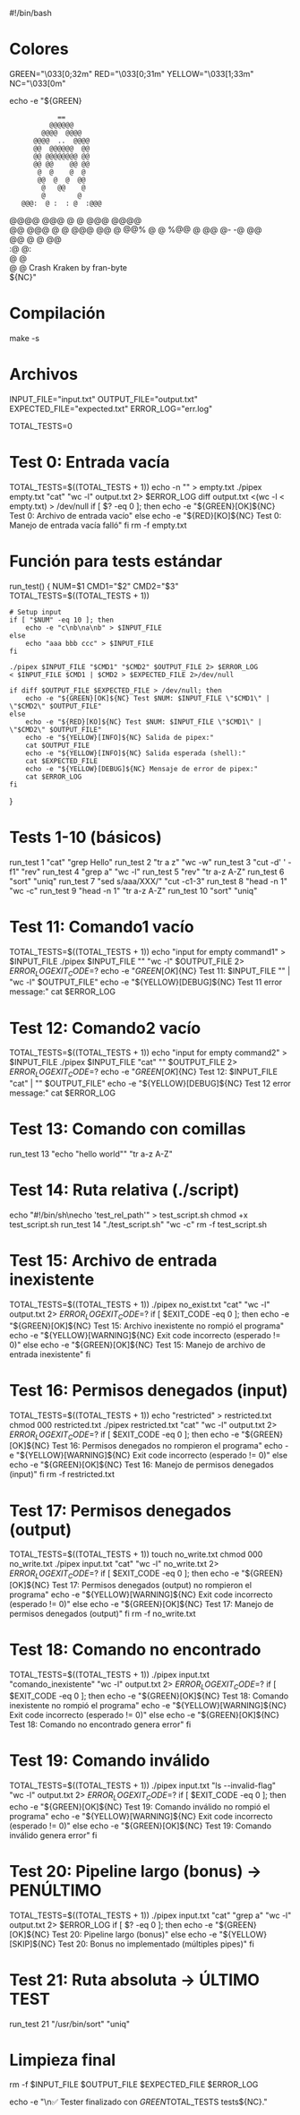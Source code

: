 #!/bin/bash

# Colores
GREEN="\033[0;32m"
RED="\033[0;31m"
YELLOW="\033[1;33m"
NC="\033[0m"

echo -e "${GREEN}                           
                           
                ==                
              @@@@@@             
            @@@@  @@@@            
          @@@@  ..  @@@@          
          @@  @@@@@@  @@          
          @@ @@@@@@@@ @@          
          @@ @@    @@ @@          
           @  @    @  @           
           @@  @  @  @@           
            @   @@    @            
            @        @            
       @@@:  @ :  : @  :@@@        
  @@@@   @@@  @    @  @@@   @@@@  
 @@    @@@   @      @   @@@    @@ 
 @    @@%   @        @   %@@    @ 
      @@    @-      -@    @@      
       @@    @      @    @@       
             :@    @:             
               @  @               
               @  @         Crash Kraken by fran-byte                
${NC}"

# Compilación
make -s

# Archivos
INPUT_FILE="input.txt"
OUTPUT_FILE="output.txt"
EXPECTED_FILE="expected.txt"
ERROR_LOG="err.log"

TOTAL_TESTS=0

# Test 0: Entrada vacía 
TOTAL_TESTS=$((TOTAL_TESTS + 1))
echo -n "" > empty.txt
./pipex empty.txt "cat" "wc -l" output.txt 2> $ERROR_LOG
diff output.txt <(wc -l < empty.txt) > /dev/null
if [ $? -eq 0 ]; then
    echo -e "${GREEN}[OK]${NC} Test 0: Archivo de entrada vacío"
else
    echo -e "${RED}[KO]${NC} Test 0: Manejo de entrada vacía falló"
fi
rm -f empty.txt

# Función para tests estándar
run_test() {
    NUM=$1
    CMD1="$2"
    CMD2="$3"
    TOTAL_TESTS=$((TOTAL_TESTS + 1))

    # Setup input
    if [ "$NUM" -eq 10 ]; then
        echo -e "c\nb\na\nb" > $INPUT_FILE
    else
        echo "aaa bbb ccc" > $INPUT_FILE
    fi

    ./pipex $INPUT_FILE "$CMD1" "$CMD2" $OUTPUT_FILE 2> $ERROR_LOG
    < $INPUT_FILE $CMD1 | $CMD2 > $EXPECTED_FILE 2>/dev/null

    if diff $OUTPUT_FILE $EXPECTED_FILE > /dev/null; then
        echo -e "${GREEN}[OK]${NC} Test $NUM: $INPUT_FILE \"$CMD1\" | \"$CMD2\" $OUTPUT_FILE"
    else
        echo -e "${RED}[KO]${NC} Test $NUM: $INPUT_FILE \"$CMD1\" | \"$CMD2\" $OUTPUT_FILE"
        echo -e "${YELLOW}[INFO]${NC} Salida de pipex:"
        cat $OUTPUT_FILE
        echo -e "${YELLOW}[INFO]${NC} Salida esperada (shell):"
        cat $EXPECTED_FILE
        echo -e "${YELLOW}[DEBUG]${NC} Mensaje de error de pipex:"
        cat $ERROR_LOG
    fi
}

# Tests 1-10 (básicos)
run_test 1 "cat" "grep Hello"
run_test 2 "tr a z" "wc -w"
run_test 3 "cut -d' ' -f1" "rev"
run_test 4 "grep a" "wc -l"
run_test 5 "rev" "tr a-z A-Z"
run_test 6 "sort" "uniq"
run_test 7 "sed s/aaa/XXX/" "cut -c1-3"
run_test 8 "head -n 1" "wc -c"
run_test 9 "head -n 1" "tr a-z A-Z"
run_test 10 "sort" "uniq"

# Test 11: Comando1 vacío
TOTAL_TESTS=$((TOTAL_TESTS + 1))
echo "input for empty command1" > $INPUT_FILE
./pipex $INPUT_FILE "" "wc -l" $OUTPUT_FILE 2> $ERROR_LOG
EXIT_CODE=$?
echo -e "${GREEN}[OK]${NC} Test 11: $INPUT_FILE \"\" | \"wc -l\" $OUTPUT_FILE"
echo -e "${YELLOW}[DEBUG]${NC} Test 11 error message:"
cat $ERROR_LOG

# Test 12: Comando2 vacío
TOTAL_TESTS=$((TOTAL_TESTS + 1))
echo "input for empty command2" > $INPUT_FILE
./pipex $INPUT_FILE "cat" "" $OUTPUT_FILE 2> $ERROR_LOG
EXIT_CODE=$?
echo -e "${GREEN}[OK]${NC} Test 12: $INPUT_FILE \"cat\" | \"\" $OUTPUT_FILE"
echo -e "${YELLOW}[DEBUG]${NC} Test 12 error message:"
cat $ERROR_LOG

# Test 13: Comando con comillas
run_test 13 "echo \"hello world\"" "tr a-z A-Z"

# Test 14: Ruta relativa (./script)
echo "#!/bin/sh\necho 'test_rel_path'" > test_script.sh
chmod +x test_script.sh
run_test 14 "./test_script.sh" "wc -c"
rm -f test_script.sh

# Test 15: Archivo de entrada inexistente
TOTAL_TESTS=$((TOTAL_TESTS + 1))
./pipex no_exist.txt "cat" "wc -l" output.txt 2> $ERROR_LOG
EXIT_CODE=$?
if [ $EXIT_CODE -eq 0 ]; then
    echo -e "${GREEN}[OK]${NC} Test 15: Archivo inexistente no rompió el programa"
    echo -e "${YELLOW}[WARNING]${NC} Exit code incorrecto (esperado != 0)"
else
    echo -e "${GREEN}[OK]${NC} Test 15: Manejo de archivo de entrada inexistente"
fi

# Test 16: Permisos denegados (input)
TOTAL_TESTS=$((TOTAL_TESTS + 1))
echo "restricted" > restricted.txt
chmod 000 restricted.txt
./pipex restricted.txt "cat" "wc -l" output.txt 2> $ERROR_LOG
EXIT_CODE=$?
if [ $EXIT_CODE -eq 0 ]; then
    echo -e "${GREEN}[OK]${NC} Test 16: Permisos denegados no rompieron el programa"
    echo -e "${YELLOW}[WARNING]${NC} Exit code incorrecto (esperado != 0)"
else
    echo -e "${GREEN}[OK]${NC} Test 16: Manejo de permisos denegados (input)"
fi
rm -f restricted.txt

# Test 17: Permisos denegados (output)
TOTAL_TESTS=$((TOTAL_TESTS + 1))
touch no_write.txt
chmod 000 no_write.txt
./pipex input.txt "cat" "wc -l" no_write.txt 2> $ERROR_LOG
EXIT_CODE=$?
if [ $EXIT_CODE -eq 0 ]; then
    echo -e "${GREEN}[OK]${NC} Test 17: Permisos denegados (output) no rompieron el programa"
    echo -e "${YELLOW}[WARNING]${NC} Exit code incorrecto (esperado != 0)"
else
    echo -e "${GREEN}[OK]${NC} Test 17: Manejo de permisos denegados (output)"
fi
rm -f no_write.txt

# Test 18: Comando no encontrado
TOTAL_TESTS=$((TOTAL_TESTS + 1))
./pipex input.txt "comando_inexistente" "wc -l" output.txt 2> $ERROR_LOG
EXIT_CODE=$?
if [ $EXIT_CODE -eq 0 ]; then
    echo -e "${GREEN}[OK]${NC} Test 18: Comando inexistente no rompió el programa"
    echo -e "${YELLOW}[WARNING]${NC} Exit code incorrecto (esperado != 0)"
else
    echo -e "${GREEN}[OK]${NC} Test 18: Comando no encontrado genera error"
fi

# Test 19: Comando inválido
TOTAL_TESTS=$((TOTAL_TESTS + 1))
./pipex input.txt "ls --invalid-flag" "wc -l" output.txt 2> $ERROR_LOG
EXIT_CODE=$?
if [ $EXIT_CODE -eq 0 ]; then
    echo -e "${GREEN}[OK]${NC} Test 19: Comando inválido no rompió el programa"
    echo -e "${YELLOW}[WARNING]${NC} Exit code incorrecto (esperado != 0)"
else
    echo -e "${GREEN}[OK]${NC} Test 19: Comando inválido genera error"
fi

# Test 20: Pipeline largo (bonus) → PENÚLTIMO
TOTAL_TESTS=$((TOTAL_TESTS + 1))
./pipex input.txt "cat" "grep a" "wc -l" output.txt 2> $ERROR_LOG
if [ $? -eq 0 ]; then
    echo -e "${GREEN}[OK]${NC} Test 20: Pipeline largo (bonus)"
else
    echo -e "${YELLOW}[SKIP]${NC} Test 20: Bonus no implementado (múltiples pipes)"
fi

# Test 21: Ruta absoluta → ÚLTIMO TEST
run_test 21 "/usr/bin/sort" "uniq"

# Limpieza final
rm -f $INPUT_FILE $OUTPUT_FILE $EXPECTED_FILE $ERROR_LOG

echo -e "\n✅ Tester finalizado con ${GREEN}$TOTAL_TESTS tests${NC}."
